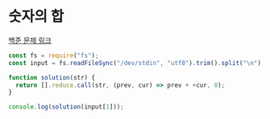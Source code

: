 # 숫자의 합

[백준 문제 링크](https://www.acmicpc.net/problem/11720)

```javascript
const fs = require("fs");
const input = fs.readFileSync("/dev/stdin", "utf8").trim().split("\n");

function solution(str) {
  return [].reduce.call(str, (prev, cur) => prev + +cur, 0);
}

console.log(solution(input[1]));
```

